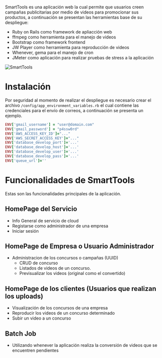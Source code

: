 SmartTools es una aplicación web la cual permite que usuarios creen campañas publicitarias por medio de videos para promocionar sus productos, a continuación se presentan las herramientas base de su despliegue:

* Ruby on Rails como framework de apliacción web
* ffmpeg como herramienta para el manejo de videos
* Bootstrap como framework frontend
* JW Player como herramienta para reproducción de videos
* Whenever, gema para el manejo de cron
* JMeter como aplicación para realizar pruebas de stress a la aplicación

![SmartTools](https://cloud.githubusercontent.com/assets/2312513/9981678/5c1b0e50-5f89-11e5-9443-b2fe235388d0.png)

# Instalación

Por seguridad al momento de realizar el despliegue es necesario crear el archivo `/config/app_environment_variables.rb` el cual contiene las credenciales para el envío de correos, a continuación se presenta un ejemplo.

```ruby
ENV['gmail_username'] = "user@domain.com"
ENV['gmail_password'] = "p4ssw0rd"
ENV['AWS_ACCESS_KEY_ID']="..."
ENV['AWS_SECRET_ACCESS_KEY']="..."
ENV['database_develop_port']='...'
ENV['database_develop_host']='...'
ENV['database_develop_user']='...'
ENV['database_develop_pass']='...'
ENV['queue_url']=''
```

# Funcionalidades de SmartTools

Estas son las funcionalidades principales de la aplicación.

## HomePage del Servicio

* Info General de servicio de cloud
* Registarse como administrador de una empresa 
* Iniciar sesión

## HomePage de Empresa o Usuario Administrador

* Administracion de los concursos o campañas (UUID)
  * CRUD de concurso
  * Listados de videos de un concurso.
  * Previsualizar los videos (original como el convertido)

## HomePage de los clientes (Usuarios que realizan los uploads)

* Visualización de los concursos de una empresa
* Reproducir los videos de un concurso determinado
* Subir un video a un concurso

## Batch Job

* Utilizando whenever la aplicación realiza la conversión de videos que se encuentren pendientes
